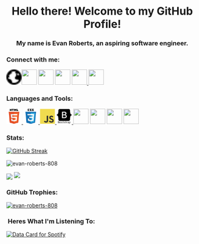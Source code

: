<h1 align="center">Hello there! Welcome to my GitHub Profile!</h1>
<h3 align="center">My name is Evan Roberts, an aspiring software engineer.</h3>

<h3 align="left">Connect with me:</h3>
<p align="left">
  <a href="https://robertsevan.com" target="_blank"><img align="left" alt="robertsevan.com" height="40px" width="40px" src="https://raw.githubusercontent.com/iconic/open-iconic/master/svg/globe.svg" /></a>
  <a href="https://linkedin.com/in/evan-roberts-76801621a" target="_blank"><img height="40" width="40" src="https://simpleicons.vercel.app/linkedin/0A66C2" /></a>
  <a href="https://medium.com/@robertsevan" target="_blank"><img height="40" width="40" src="https://simpleicons.vercel.app/medium/ffffff" /></a>
  <a href="https://codepen.io/LeosLastWill" target="_blank"><img height="40" width="40" src="https://simpleicons.vercel.app/codepen/000000" /></a>
  <a href="https://www.behance.net/evanroberts3" target="_blank"><img height="40" width="40" src="https://simpleicons.vercel.app/behance/1769FF" /> </a>
  <a href="https://www.instagram.com/evanroberts.art/" target="_blank"><img height="40" width="40" src="https://simpleicons.vercel.app/instagram/E4405F" /></a>
</p>

<h3 align="left">Languages and Tools:</h3>
<p align="left"> <a href="https://www.w3.org/html/" target="_blank" rel="noreferrer"> <img src="https://raw.githubusercontent.com/devicons/devicon/master/icons/html5/html5-original-wordmark.svg" alt="html5" width="40" height="40"/> </a> <a href="https://www.w3schools.com/css/" target="_blank" rel="noreferrer"> <img src="https://raw.githubusercontent.com/devicons/devicon/master/icons/css3/css3-original-wordmark.svg" alt="css3" width="40" height="40"/> </a> <a href="https://developer.mozilla.org/en-US/docs/Web/JavaScript" target="_blank" rel="noreferrer"> <img src="https://raw.githubusercontent.com/devicons/devicon/master/icons/javascript/javascript-original.svg" alt="javascript" width="40" height="40"/> </a> <a href="https://getbootstrap.com" target="_blank" rel="noreferrer"> <img src="https://raw.githubusercontent.com/devicons/devicon/master/icons/bootstrap/bootstrap-plain-wordmark.svg" alt="bootstrap" width="40" height="40"/> </a> <img height="40" width="40" src="https://simpleicons.vercel.app/adobeillustrator/FF9A00" /> <img height="40" width="40" src="https://simpleicons.vercel.app/adobephotoshop/31A8FF" /> <img height="40" width="40" src="https://simpleicons.vercel.app/adobeindesign/FF3366" /> <img height="40" width="40" src="https://simpleicons.vercel.app/adobeaftereffects/9999FF" /> 



</p>

<h3 align="left">Stats:</h3>

[![GitHub Streak](https://streak-stats.demolab.com?user=Evan-Roberts-808&theme=tokyonight)](https://git.io/streak-stats)
<p><img align="center" src="https://github-readme-stats-evan-roberts-808.vercel.app/api?username=evan-roberts-808&theme=tokyonight" alt="evan-roberts-808" /></p>
<img align="center" src="https://github-readme-stats.vercel.app/api/top-langs/?username=evan-roberts-808&layout=compact&theme=tokyonight" />
<img src="https://www.codewars.com/users/Evan-Roberts-808/badges/large" />

<h3 align="left">GitHub Trophies:</h3>
<p align="left"> <a href="https://github.com/ryo-ma/github-profile-trophy"><img src="https://github-profile-trophy.vercel.app/?username=evan-roberts-808&theme=tokyonight" alt="evan-roberts-808" /></a></p>

<h3 align="left">&nbsp;Heres What I'm Listening To:</h3>

<p align="left"><a href="https://www.data-card-for-spotify.com/card?user_id=leoslastwill">
  <img src="https://www.data-card-for-spotify.com/api/card?user_id=leoslastwill" alt="Data Card for Spotify">
</a></p>
